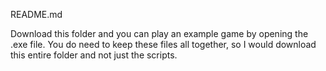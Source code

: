 README.md

Download this folder and you can play an example game by opening the .exe file. You do need to keep these files all together, so I would download this entire folder and not just the scripts.
